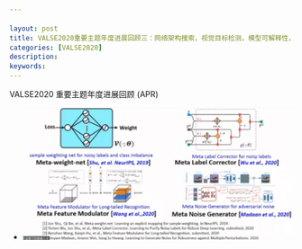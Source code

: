```yaml
---

layout: post
title: VALSE2020重要主题年度进展回顾三：网络架构搜索，视觉目标检测，模型可解释性，3D人体姿态
categories: [VALSE2020]
description: 
keywords: 
---
```


VALSE2020 重要主题年度进展回顾 (APR)



- <img src="/images/VALSE/2020/74.png" style="zoom:80%;" />


